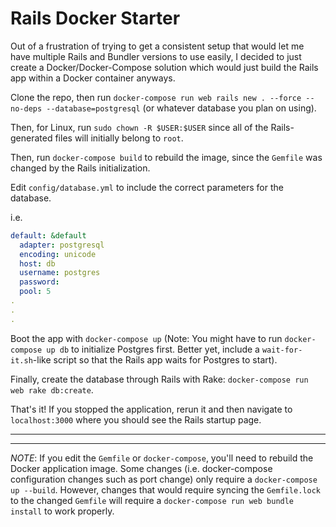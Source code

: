 # Rails Docker Starter
Out of a frustration of trying to get a consistent setup that would let me have multiple Rails and Bundler versions to use easily, I decided to just create a Docker/Docker-Compose solution which would just build the Rails app within a Docker container anyways.

Clone the repo, then run `docker-compose run web rails new . --force --no-deps --database=postgresql` (or whatever database you plan on using).

Then, for Linux, run `sudo chown -R $USER:$USER` since all of the Rails-generated files will initially belong to `root`.

Then, run `docker-compose build` to rebuild the image, since the `Gemfile` was changed by the Rails initialization.

Edit `config/database.yml` to include the correct parameters for the database.

i.e.
```yml
default: &default
  adapter: postgresql
  encoding: unicode
  host: db
  username: postgres
  password:
  pool: 5
.
.
.
```

Boot the app with `docker-compose up` (Note: You might have to run `docker-compose up db` to initialize Postgres first. Better yet, include a `wait-for-it.sh`-like script so that the Rails app waits for Postgres to start).

Finally, create the database through Rails with Rake: `docker-compose run web rake db:create`.

That's it! If you stopped the application, rerun it and then navigate to `localhost:3000` where you should see the Rails startup page.

---
---

*NOTE*: If you edit the `Gemfile` or `docker-compose`, you'll need to rebuild the Docker application image. Some changes (i.e. docker-compose configuration changes such as port change) only require a `docker-compose up --build`. However, changes that would require syncing the `Gemfile.lock` to the changed `Gemfile` will require a `docker-compose run web bundle install` to work properly.

